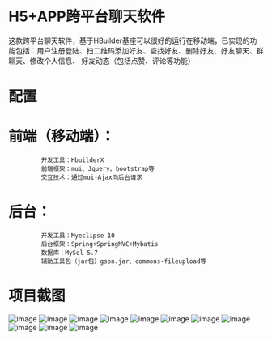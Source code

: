 # H5+APP跨平台聊天软件
这款跨平台聊天软件，基于HBuilder基座可以很好的运行在移动端，已实现的功能包括：用户注册登陆、扫二维码添加好友、查找好友、删除好友、好友聊天、群聊天、修改个人信息、 好友动态（包括点赞、评论等功能）
# 配置
# 前端（移动端）：
             开发工具：HbuilderX
             前端框架：mui、Jquery、bootstrap等
             交互技术：通过mui-Ajax向后台请求
# 后台：
             开发工具：Myeclipse 10
             后台框架：Spring+SpringMVC+Mybatis
             数据库：MySql 5.7
             辅助工具包（jar包）gson.jar、commons-fileupload等
             

# 项目截图
![image](https://github.com/hangsss/imgs/blob/master/img/a.jpg)
![image](https://github.com/hangsss/imgs/blob/master/img/b.png)
![image](https://github.com/hangsss/imgs/blob/master/img/c.png)
![image](https://github.com/hangsss/imgs/blob/master/img/d.png)
![image](https://github.com/hangsss/imgs/blob/master/img/e.png)
![image](https://github.com/hangsss/imgs/blob/master/img/f.png)
![image](https://github.com/hangsss/imgs/blob/master/img/g.png)
![image](https://github.com/hangsss/imgs/blob/master/img/h.png)
![image](https://github.com/hangsss/imgs/blob/master/img/i.png)
![image](https://github.com/hangsss/imgs/blob/master/img/j.png)
![image](https://github.com/hangsss/imgs/blob/master/img/k.png)
